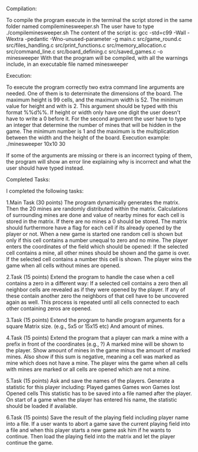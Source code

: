 Compilation:

To compile the program execute in the terminal the script stored in the same folder named compileminesweeper.sh 
The user have to type ./compileminesweeper.sh
The content of the script is:
	gcc -std=c99 -Wall -Wextra -pedantic -Wno-unused-parameter -g main.c src/game_round.c src/files_handling.c src/print_functions.c src/memory_allocation.c src/command_line.c src/board_defining.c src/saved_games.c -o  minesweeper
With that the program will be compiled, with all the warnings include, in an executable file named minesweeper



Execution:

To execute the program correctly two extra command line arguments are needed. One of them is to determinate the dimensions of the board. The maximum height is 99 cells, and the maximum width is 52. The minimum value for height and with is 2. This argument should be typed with this format %%d%%. If height or width only have one digit the user doesn't have to write a 0 before it.
For the second argument the user have to type an integer that determine the number of mines that will be hidden in the game. The minimum number is 1 and the maximum is the multiplication between the width and the height of the board.
	Execution example: ./minesweeper 10x10 30

If some of the arguments are missing or there is an incorrect typing of them, the program will show an error line explaining why is incorrect and what the user should have typed instead.



Completed Tasks:

I completed the following tasks:

1.Main Task (30 points)
	The program dynamically generates the matrix.
	Then the 20 mines are randomly distributed within the matrix.
	Calculations of surrounding mines are done and value of nearby mines for each cell is stored in the matrix.
	If there are no mines a 0 should be stored.
	The matrix should furthermore have a flag for each cell if its already opened by the player or not.
	When a new game is started one random cell is shown but only if this cell contains a number unequal to zero and no mine.
	The player enters the coordinates of the field which should be opened:
		If the selected cell contains a mine, all other mines should be shown and the game is over.
		If the selected cell contains a number this cell is shown.
		The player wins the game when all cells without mines are opened.

2.Task (15 points)
	Extend the program to handle the case when a cell contains a zero in a different way:
		If a selected cell contains a zero then all neighbor cells are revealed as if they were opened by the player.
		If any of these contain another zero the neighbors of that cell have to be uncovered again as well.
		This process is repeated until all cells connected to each other containing zeros are opened.

3.Task (15 points)
	Extend the program to handle program arguments for a square Matrix size. (e.g., 5x5 or 15x15 etc)
	And amount of mines.

4.Task (15 points)
	Extend the program that a player can mark a mine with a prefix in front of the coordinates (e.g., ?)
	A marked mine will be shown to the player.
	Show amount of mines in the game minus the amount of marked mines.
	Also show if this sum is negative, meaning a cell was marked as mine which does not have a mine.
	The player wins the game when all cells with mines are marked or all cells are opened which are not a mine.

5.Task (15 points)
	Ask and save the names of the players.
	Generate a statistic for this player including:
		Played games
		Games won
		Games lost
		Opened cells
	This statistic has to be saved into a file named after the player.
	On start of a game when the player has entered his name, the statistic should be loaded if available.

6.Task (15 points)
	Save the result of the playing field including player name into a file.
	If a user wants to abort a game save the current playing field into a file and when this player starts a new game ask him if he wants to continue.
	Then load the playing field into the matrix and let the player continue the game.
